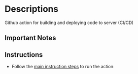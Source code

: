 # Descriptions
Github action for building and deploying code to server (CI/CD)

## Important Notes 

 ## Instructions
 - Follow the [main instruction steps](../README.md) to run the action